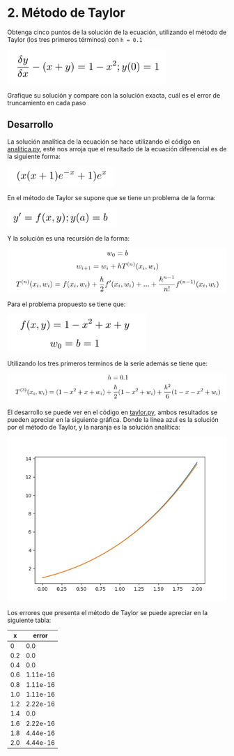 # 2. Método de Taylor

Obtenga cinco puntos de la solución de la ecuación, utilizando el método de Taylor (los
tres primeros términos) con `h = 0.1`

![eq1](eq1.png)

Grafique su solución y compare con la solución exacta, cuál es el error de truncamiento en cada
paso

## Desarrollo

La solución analítica de la ecuación se hace utilizando el código en [analitica.py](analitica.py), esté nos arroja que el resultado de la ecuación diferencial es de la siguiente forma:

![eq2](eq2.png)

En el método de Taylor se supone que se tiene un problema de la forma:

![eq3](eq3.png)

Y la solución es una recursión de la forma:

![eq4](eq4.png)

Para el problema propuesto se tiene que:

![eq5](eq5.png)

Utilizando los tres primeros terminos de la serie además se tiene que:

![eq6](eq6.png)

El desarrollo se puede ver en el código en [taylor.py](taylor.py), ambos resultados se pueden apreciar en la siguiente gráfica. Donde la linea azul es la solución por el método de Taylor, y la naranja es la solución analítica:

![plots](plots.png)

Los errores que presenta el método de Taylor se puede apreciar en la siguiente tabla:


x | error 
---- | -----
0 | 0.0 |
0.2 | 0.0 |
0.4 | 0.0 |
0.6 | 1.11e-16 |
0.8 | 1.11e-16 |
1.0 | 1.11e-16 |
1.2 | 2.22e-16 |
1.4 | 0.0 |
1.6 | 2.22e-16 |
1.8 | 4.44e-16 |
2.0 | 4.44e-16 |
